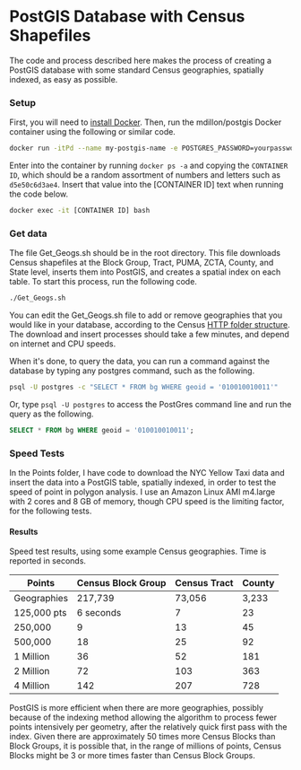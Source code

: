 # PostGIS Database with Census Shapefiles

The code and process described here makes the process of creating a PostGIS database with some standard Census geographies, spatially indexed, as easy as possible.

### Setup

First, you will need to [install Docker](https://docs.docker.com/engine/installation/). Then, run the mdillon/postgis Docker container using the following or similar code.

``` bash
docker run -itPd --name my-postgis-name -e POSTGRES_PASSWORD=yourpassword graham3333/postgis-census-pip
```

Enter into the container by running `docker ps -a` and copying the `CONTAINER ID`, which should be a random assortment of numbers and letters such as `d5e50c6d3ae4`. Insert that value into the [CONTAINER ID] text when running the code below.

``` bash
docker exec -it [CONTAINER ID] bash
```

### Get data

The file Get_Geogs.sh should be in the root directory. This file downloads Census shapefiles at the Block Group, Tract, PUMA, ZCTA, County, and State level, inserts them into PostGIS, and creates a spatial index on each table. To start this process, run the following code.

``` bash
./Get_Geogs.sh
```

You can edit the Get_Geogs.sh file to add or remove geographies that you would like in your database, according to the Census [HTTP folder structure](http://www2.census.gov/geo/tiger/). The download and insert processes should take a few minutes, and depend on internet and CPU speeds.

When it's done, to query the data, you can run a command against the database by typing any postgres command, such as the following.

``` bash
psql -U postgres -c "SELECT * FROM bg WHERE geoid = '010010010011'"
```

Or, type `psql -U postgres` to access the PostGres command line and run the query as the following.

``` SQL
SELECT * FROM bg WHERE geoid = '010010010011';
```

### Speed Tests

In the Points folder, I have code to download the NYC Yellow Taxi data and insert the data into a PostGIS table, spatially indexed, in order to test the speed of point in polygon analysis. I use an Amazon Linux AMI m4.large with 2 cores and 8 GB of memory, though CPU speed is the limiting factor, for the following tests.

#### Results

Speed test results, using some example Census geographies. Time is reported in seconds.

Points      | Census Block Group | Census Tract | County
----------- | ------------------ | ------------ | ------
Geographies | 217,739            | 73,056       | 3,233 
125,000 pts | 6 seconds          | 7            | 23     
250,000     | 9                  | 13           | 45     
500,000     | 18                 | 25           | 92
1 Million   | 36                 | 52           | 181
2 Million   | 72                 | 103          | 363
4 Million   | 142                | 207          | 728

PostGIS is more efficient when there are more geographies, possibly because of the indexing method allowing the algorithm to process fewer points intensively per geometry, after the relatively quick first pass with the index. Given there are approximately 50 times more Census Blocks than Block Groups, it is possible that, in the range of millions of points, Census Blocks might be 3 or more times faster than Census Block Groups.